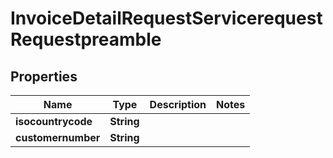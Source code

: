 

# InvoiceDetailRequestServicerequestRequestpreamble


## Properties

| Name | Type | Description | Notes |
|------------ | ------------- | ------------- | -------------|
|**isocountrycode** | **String** |  |  |
|**customernumber** | **String** |  |  |



